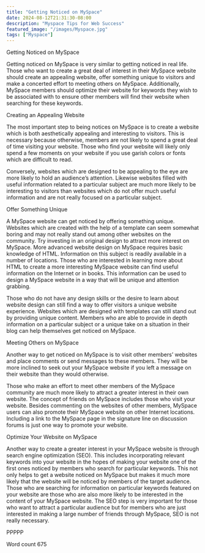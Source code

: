 ```yaml
---
title: "Getting Noticed on MySpace"
date: 2024-08-12T21:31:30-08:00
description: "Myspace Tips for Web Success"
featured_image: "/images/Myspace.jpg"
tags: ["Myspace"]
---
```


Getting Noticed on MySpace

Getting noticed on MySpace is very similar to getting noticed in real life. Those who want to create a great deal of interest in their MySpace website should create an appealing website, offer something unique to visitors and make a concerted effort to meeting others on MySpace. Additionally, MySpace members should optimize their website for keywords they wish to be associated with to ensure other members will find their website when searching for these keywords. 

Creating an Appealing Website

The most important step to being notices on MySpace is to create a website which is both aesthetically appealing and interesting to visitors. This is necessary because otherwise, members are not likely to spend a great deal of time visiting your website. Those who find your website will likely only spend a few moments on your website if you use garish colors or fonts which are difficult to read. 

Conversely, websites which are designed to be appealing to the eye are more likely to hold an audience’s attention. Likewise websites filled with useful information related to a particular subject are much more likely to be interesting to visitors than websites which do not offer much useful information and are not really focused on a particular subject. 

Offer Something Unique

A MySpace website can get noticed by offering something unique. Websites which are created with the help of a template can seem somewhat boring and may not really stand out among other websites on the community. Try investing in an original design to attract more interest on MySpace. More advanced website design on MySpace requires basic knowledge of HTML. Information on this subject is readily available in a number of locations. Those who are interested in learning more about HTML to create a more interesting MySpace website can find useful information on the Internet or in books. This information can be used to design a MySpace website in a way that will be unique and attention grabbing. 

Those who do not have any design skills or the desire to learn about website design can still find a way to offer visitors a unique website experience. Websites which are designed with templates can still stand out by providing unique content. Members who are able to provide in depth information on a particular subject or a unique take on a situation in their blog can help themselves get noticed on MySpace. 

Meeting Others on MySpace

Another way to get noticed on MySpace is to visit other members’ websites and place comments or send messages to these members. They will be more inclined to seek out your MySpace website if you left a message on their website than they would otherwise. 

Those who make an effort to meet other members of the MySpace community are much more likely to attract a greater interest in their own website. The concept of friends on MySpace includes those who visit your website. Besides commenting on the websites of other members, MySpace users can also promote their MySpace website on other Internet locations. Including a link to the MySpace page in the signature line on discussion forums is just one way to promote your website. 

Optimize Your Website on MySpace

Another way to create a greater interest in your MySpace website is through search engine optimization (SEO). This includes incorporating relevant keywords into your website in the hopes of making your website one of the first ones noticed by members who search for particular keywords. This not only helps to get a website noticed on MySpace but makes it much more likely that the website will be noticed by members of the target audience. Those who are searching for information on particular keywords featured on your website are those who are also more likely to be interested in the content of your MySpace website. The SEO step is very important for those who want to attract a particular audience but for members who are just interested in making a large number of friends through MySpace, SEO is not really necessary. 

PPPPP

Word count 675


